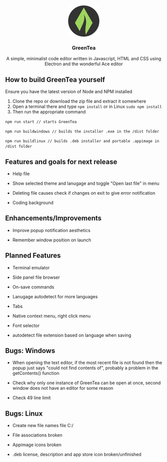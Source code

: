 
<p align="center">
    <img src="icon.png" alt="GreenTea logo" width="100" height="100">
</p>

<h3 align="center">GreenTea</h3>

<p align="center">
  A simple, minimalist code editor written in Javascript, HTML and CSS using Electron and the wonderful Ace editor
  <br>
</p>

## How to build GreenTea yourself

Ensure you have the latest version of Node and NPM installed
1. Clone the repo or download the zip file and extract it somewhere
2. Open a terminal there and type ```npm install``` or in Linux ```sudo npm install ```
3. Then run the appropriate command


```npm run start // starts GreenTea```


```npm run buildwindows // builds the installer .exe in the /dist folder```



```npm run buildlinux // builds .deb installer and portable .appimage in /dist folder```
  

## Features and goals for next release

- Help file

- Show selected theme and lanugage and toggle "Open last file" in menu

- Deleting file causes check if changes on exit to give error notification

- Coding background

## Enhancements/Improvements

- Improve popup notification aesthetics

- Remember window position on launch

## Planned Features

- Terminal emulator

- Side panel file browser

- On-save commands

- Lanugage autodetect for more languages

- Tabs

- Native context menu, right click menu

- Font selector

- autodetect file extension based on language when saving

## Bugs: Windows

- When opening the text editor, if the most recent file is not found then the popup just says "could not find contents of", probably a problem in the getContents() function

- Check why only one instance of GreenTea can be open at once, second window does not have an editor for some reason

- Check 49 line limit

## Bugs: Linux

- Create new file names file C:/

- File associations broken

- Appimage icons broken

- .deb license, description and app store icon broken/unfinished
